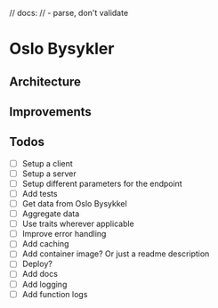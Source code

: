 // docs:
// - parse, don't validate

# Oslo Bysykler

## Architecture

## Improvements

## Todos
- [ ] Setup a client
- [ ] Setup a server
- [ ] Setup different parameters for the endpoint
- [ ] Add tests
- [ ] Get data from Oslo Bysykkel
- [ ] Aggregate data
- [ ] Use traits wherever applicable
- [ ] Improve error handling
- [ ] Add caching
- [ ] Add container image? Or just a readme description
- [ ] Deploy?
- [ ] Add docs
- [ ] Add logging
- [ ] Add function logs